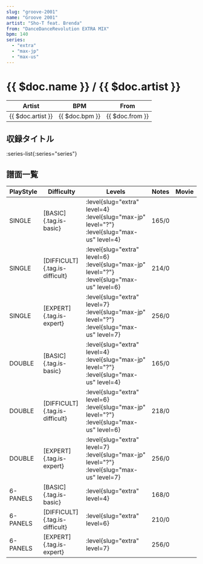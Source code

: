 ```yaml
---
slug: "groove-2001"
name: "Groove 2001"
artist: "Sho-T feat. Brenda"
from: "DanceDanceRevolution EXTRA MIX"
bpm: 140
series:
  - "extra"
  - "max-jp"
  - "max-us"
---
```


# {{ $doc.name }} / {{ $doc.artist }}

|Artist|BPM|From|
|------|---|----|
|{{ $doc.artist }}|{{ $doc.bpm }}|{{ $doc.from }}|

## 収録タイトル

:series-list{:series="series"}

## 譜面一覧

|PlayStyle|Difficulty|Levels|Notes|Movie|
|---------|----------|------|-----|-----|
|SINGLE|[BASIC]{.tag.is-basic}|<div class="field is-grouped is-grouped-multiline"> :level{slug="extra" level=4} :level{slug="max-jp" level="?"} :level{slug="max-us" level=4}</div>|165/0||
|SINGLE|[DIFFICULT]{.tag.is-difficult}|<div class="field is-grouped is-grouped-multiline"> :level{slug="extra" level=6} :level{slug="max-jp" level="?"} :level{slug="max-us" level=6}</div>|214/0||
|SINGLE|[EXPERT]{.tag.is-expert}|<div class="field is-grouped is-grouped-multiline"> :level{slug="extra" level=7} :level{slug="max-jp" level="?"} :level{slug="max-us" level=7}</div>|256/0||
|DOUBLE|[BASIC]{.tag.is-basic}|<div class="field is-grouped is-grouped-multiline"> :level{slug="extra" level=4} :level{slug="max-jp" level="?"} :level{slug="max-us" level=4}</div>|165/0||
|DOUBLE|[DIFFICULT]{.tag.is-difficult}|<div class="field is-grouped is-grouped-multiline"> :level{slug="extra" level=6} :level{slug="max-jp" level="?"} :level{slug="max-us" level=6}</div>|218/0||
|DOUBLE|[EXPERT]{.tag.is-expert}|<div class="field is-grouped is-grouped-multiline"> :level{slug="extra" level=7} :level{slug="max-jp" level="?"} :level{slug="max-us" level=7}</div>|256/0||
|6-PANELS|[BASIC]{.tag.is-basic}|<div class="field is-grouped is-grouped-multiline"> :level{slug="extra" level=4}</div>|168/0||
|6-PANELS|[DIFFICULT]{.tag.is-difficult}|<div class="field is-grouped is-grouped-multiline"> :level{slug="extra" level=6}</div>|210/0||
|6-PANELS|[EXPERT]{.tag.is-expert}|<div class="field is-grouped is-grouped-multiline"> :level{slug="extra" level=7}</div>|256/0||

